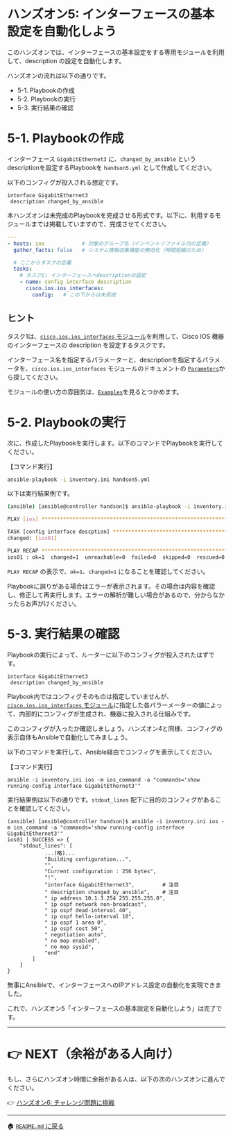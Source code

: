 # ハンズオン5: インターフェースの基本設定を自動化しよう

このハンズオンでは、インターフェースの基本設定をする専用モジュールを利用して、description の設定を自動化します。


ハンズオンの流れは以下の通りです。

- 5-1. Playbookの作成
- 5-2. Playbookの実行
- 5-3. 実行結果の確認

# 5-1. Playbookの作成

インターフェース `GigabitEthernet3` に、`changed_by_ansible` というdescriptionを設定するPlaybookを `handson5.yml` として作成してください。


以下のコンフィグが投入される想定です。
```
interface GigabitEthernet3
 description changed_by_ansible
```

本ハンズオンは未完成のPlaybookを完成させる形式です。以下に、利用するモジュールまでは掲載していますので、完成させてください。

```yaml
---
- hosts: ios            # 対象のグループ名（インベントリファイル内の定義）
  gather_facts: false   # システム情報収集機能の無効化（時間短縮のため）

  # ここからタスクの定義
  tasks:
    # タスク1: インターフェースへdescriptionの設定
    - name: config interface description
      cisco.ios.ios_interfaces:
        config:   # この下からは未完成


```

## ヒント

タスク1は、[`cisco.ios.ios_interfaces` モジュール](https://docs.ansible.com/ansible/latest/collections/cisco/ios/ios_interfaces_module.html)を利用して、Cisco IOS 機器のインターフェースの description を設定するタスクです。

インターフェース名を指定するパラメーターと、descriptionを指定するパラメータを、`cisco.ios.ios_interfaces` モジュールのドキュメントの [`Parameters`](https://docs.ansible.com/ansible/latest/collections/cisco/ios/ios_interfaces_module.html#parameters)から探してください。

モジュールの使い方の雰囲気は、[`Examples`](https://docs.ansible.com/ansible/latest/collections/cisco/ios/ios_interfaces_module.html#examples)を見るとつかめます。


# 5-2. Playbookの実行

次に、作成したPlaybookを実行します。以下のコマンドでPlaybookを実行してください。

【コマンド実行】
```bash
ansible-playbook -i inventory.ini handson5.yml
```

以下は実行結果例です。

```bash
(ansible) [ansible@controller handson]$ ansible-playbook -i inventory.ini handson5.yml

PLAY [ios] *********************************************************************

TASK [config interface descption] **********************************************
changed: [ios01]

PLAY RECAP *********************************************************************
ios01 : ok=1  changed=1  unreachable=0  failed=0  skipped=0  rescued=0  ignored=0   
```

`PLAY RECAP` の表示で、`ok=1`、`changed=1` になることを確認してください。

Playbookに誤りがある場合はエラーが表示されます。その場合は内容を確認し、修正して再実行します。エラーの解析が難しい場合があるので、分からなかったらお声がけください。


# 5-3. 実行結果の確認

Playbookの実行によって、ルーターに以下のコンフィグが投入されたはずです。

```
interface GigabitEthernet3
 description changed_by_ansible
```

Playbook内ではコンフィグそのものは指定していませんが、[`cisco.ios.ios_interfaces` モジュール](https://docs.ansible.com/ansible/latest/collections/cisco/ios/ios_interfaces_module.html)に指定した各パラーメーターの値によって、内部的にコンフィグが生成され、機器に投入される仕組みです。

このコンフィグが入ったか確認しましょう。ハンズオン4と同様、コンフィグの表示自体もAnsibleで自動化してみましょう。

以下のコマンドを実行して、Ansible経由でコンフィグを表示してください。

【コマンド実行】
```
ansible -i inventory.ini ios -m ios_command -a "commands='show running-config interface GigabitEthernet3'"
```

実行結果例は以下の通りです。`stdout_lines` 配下に目的のコンフィグがあることを確認してください。

```
(ansible) [ansible@controller handson]$ ansible -i inventory.ini ios -m ios_command -a "commands='show running-config interface GigabitEthernet3'"
ios01 | SUCCESS => {
    "stdout_lines": [
            ...(略)...
            "Building configuration...",
            "",
            "Current configuration : 256 bytes",
            "!",
            "interface GigabitEthernet3",         # 注目
            " description changed_by_ansible",    # 注目
            " ip address 10.1.3.254 255.255.255.0",
            " ip ospf network non-broadcast",
            " ip ospf dead-interval 40",
            " ip ospf hello-interval 10",
            " ip ospf 1 area 0",
            " ip ospf cost 50",
            " negotiation auto",
            " no mop enabled",
            " no mop sysid",
            "end"
        ]
    ]
}
```

無事にAnsibleで、インターフェースへのIPアドレス設定の自動化を実現できました。

これで、ハンズオン5「インターフェースの基本設定を自動化しよう」は完了です。

----

# 👉 NEXT（余裕がある人向け）

もし、さらにハンズオン時間に余裕がある人は、以下の次のハンズオンに進んでください。

👉 [ハンズオン6: チャレンジ問題に挑戦](./handson6.md)

---

🏠 [`README.md` に戻る](../README.md)
